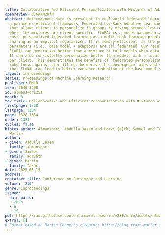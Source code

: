 ```yaml
---
title: Collaborative and Efficient Personalization with Mixtures of Adaptors
openreview: 3J6AXM2HfN
abstract: Heterogenous data is prevalent in real-world federated learning. We propose
  a parameter-efficient framework, Federated Low-Rank Adaptive Learning (FLoRAL),
  that allows clients to personalize in groups by mixing between low-rank adaptors,
  where the mixtures are client-specific. FLoRAL is a model parameterization that
  casts personalized federated learning as a multi-task learning problem, with weight
  sharing as an implicit regularizer. It is memory-efficient, as the personalized
  parameters (i.e., base model + adaptors) are all federated. Our results show that
  FLoRAL can generalize better than a mixture of full models when data are scarce.
  It can also consistently personalize better than models with a locally tuned adaptor
  per client. This demonstrates the benefits of "federated personalization" and its
  robustness against overfitting. We derive the convergence rates and show theoretically
  that FLoRAL can lead to better variance reduction of the base model’s gradients.
layout: inproceedings
series: Proceedings of Machine Learning Research
publisher: PMLR
issn: 2640-3498
id: almansoori25a
month: 0
tex_title: Collaborative and Efficient Personalization with Mixtures of Adaptors
firstpage: 1328
lastpage: 1364
page: 1328-1364
order: 1328
cycles: false
bibtex_author: Almansoori, Abdulla Jasem and Horv\'{a}th, Samuel and Tak\'{a}\v{c},
  Martin
author:
- given: Abdulla Jasem
  family: Almansoori
- given: Samuel
  family: Horváth
- given: Martin
  family: Takáč
date: 2025-06-15
address:
container-title: Conference on Parsimony and Learning
volume: '280'
genre: inproceedings
issued:
  date-parts:
  - 2025
  - 6
  - 15
pdf: https://raw.githubusercontent.com/mlresearch/v280/main/assets/almansoori25a/almansoori25a.pdf
extras: []
# Format based on Martin Fenner's citeproc: https://blog.front-matter.io/posts/citeproc-yaml-for-bibliographies/
---
```

